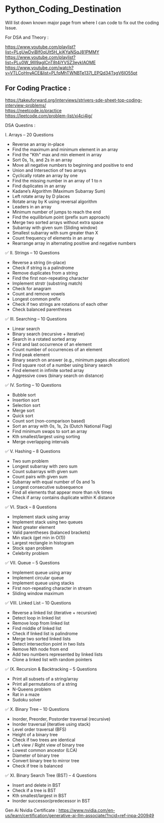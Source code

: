 # Python_Coding_Destination
Will list down known major page from where I can code to fix out the coding Issue.

For DSA and Theory :

https://www.youtube.com/playlist?list=PLgUwDviBIf0qUlt5H_kiKYaNSqJ81PMMY <br>
https://www.youtube.com/playlist?list=PLu0W_9lII9agICnT8t4iYVSZ3eykIAOME <br>
https://www.youtube.com/watch?v=VTLCoHnyACE&list=PLfqMhTWNBTe137I_EPQd34TsgV6IO55pt <br>

## For Coding Practice :

https://takeuforward.org/interviews/strivers-sde-sheet-top-coding-interview-problems/ <br>
https://neetcode.io/practice <br>
https://leetcode.com/problem-list/xi4ci4ig/ <br>

DSA Questins :

I. Arrays – 20 Questions
- Reverse an array in-place<br>
- Find the maximum and minimum element in an array<br>
- Find the "Kth" max and min element in array<br>
- Sort 0s, 1s, and 2s in an array<br>
- Move all negative numbers to beginning and positive to end<br>
- Union and Intersection of two arrays<br>
- Cyclically rotate an array by one<br>
- Find the missing number in an array of 1 to n<br>
- Find duplicates in an array<br>
- Kadane’s Algorithm (Maximum Subarray Sum)<br>
- Left rotate array by D places<br>
- Rotate array by K using reversal algorithm<br>
- Leaders in an array<br>
- Minimum number of jumps to reach the end<br>
- Find the equilibrium point (prefix sum approach)<br>
- Merge two sorted arrays without extra space<br>
- Subarray with given sum (Sliding window)<br>
- Smallest subarray with sum greater than X<br>
- Count frequency of elements in an array<br>
- Rearrange array in alternating positive and negative numbers<br>

✅ II. Strings – 10 Questions
- Reverse a string (in-place)<br>
- Check if string is a palindrome<br>
- Remove duplicates from a string<br>
- Find the first non-repeating character<br>
- Implement strstr (substring match)<br>
- Check for anagram<br>
- Count and remove vowels<br>
- Longest common prefix<br>
- Check if two strings are rotations of each other<br>
- Check balanced parentheses<br>

✅ III. Searching – 10 Questions
- Linear search<br>
- Binary search (recursive + iterative)<br>
- Search in a rotated sorted array<br>
- First and last occurrence of an element<br>
- Count number of occurrences of an element<br>
- Find peak element<br>
- Binary search on answer (e.g., minimum pages allocation)<br>
- Find square root of a number using binary search<br>
- Find element in infinite sorted array<br>
- Aggressive cows (binary search on distance)<br>

✅ IV. Sorting – 10 Questions
- Bubble sort<br>
- Insertion sort<br>
- Selection sort<br>
- Merge sort<br>
- Quick sort<br>
- Count sort (non-comparison based)<br>
- Sort an array with 0s, 1s, 2s (Dutch National Flag)<br>
- Find minimum swaps to sort an array<br>
- Kth smallest/largest using sorting<br>
- Merge overlapping intervals<br>

✅ V. Hashing – 8 Questions
- Two sum problem<br>
- Longest subarray with zero sum<br>
- Count subarrays with given sum<br>
- Count pairs with given sum<br>
- Subarray with equal number of 0s and 1s<br>
- Longest consecutive subsequence<br>
- Find all elements that appear more than n/k times<br>
- Check if array contains duplicate within K distance<br>

✅ VI. Stack – 8 Questions
- Implement stack using array<br>
- Implement stack using two queues<br>
- Next greater element<br>
- Valid parentheses (balanced brackets)<br>
- Min stack (get min in O(1))<br>
- Largest rectangle in histogram<br>
- Stock span problem<br>
- Celebrity problem<br>

✅ VII. Queue – 5 Questions
- Implement queue using array<br>
- Implement circular queue<br>
- Implement queue using stacks<br>
- First non-repeating character in stream<br>
- Sliding window maximum<br>

✅ VIII. Linked List – 10 Questions
- Reverse a linked list (iterative + recursive)<br>
- Detect loop in linked list<br>
- Remove loop from linked list<br>
- Find middle of linked list<br>
- Check if linked list is palindrome<br>
- Merge two sorted linked lists<br>
- Detect intersection point in two lists<br>
- Remove Nth node from end<br>
- Add two numbers represented by linked lists<br>
- Clone a linked list with random pointers<br>

✅ IX. Recursion & Backtracking – 5 Questions
- Print all subsets of a string/array<br>
- Print all permutations of a string<br>
- N-Queens problem<br>
- Rat in a maze<br>
- Sudoku solver<br>

✅ X. Binary Tree – 10 Questions
- Inorder, Preorder, Postorder traversal (recursive)<br>
- Inorder traversal (iterative using stack)<br>
- Level order traversal (BFS)<br>
- Height of a binary tree<br>
- Check if two trees are identical<br>
- Left view / Right view of binary tree<br>
- Lowest common ancestor (LCA)<br>
- Diameter of binary tree<br>
- Convert binary tree to mirror tree<br>
- Check if tree is balanced<br>

✅ XI. Binary Search Tree (BST) – 4 Questions
- Insert and delete in BST<br>
- Check if a tree is BST<br>
- Kth smallest/largest in BST<br>
- Inorder successor/predecessor in BST<br>


Gen Ai Nvidia Certificate : https://www.nvidia.com/en-us/learn/certification/generative-ai-llm-associate/?ncid=ref-inpa-200949
